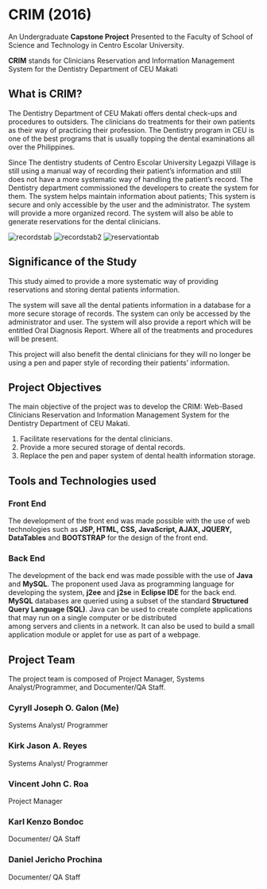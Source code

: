 # CRIM (2016)
An Undergraduate **Capstone Project** Presented to the Faculty of School of Science and Technology in Centro Escolar University.

**CRIM** stands for Clinicians Reservation and Information Management System for the Dentistry Department of CEU Makati


## What is CRIM?
The Dentistry Department of CEU Makati offers dental check-ups and procedures to outsiders. The clinicians do treatments for their own patients as their way of practicing their profession. The Dentistry program in CEU is one of the best programs that is usually topping the dental examinations all over the Philippines.

Since The dentistry students of Centro Escolar University Legazpi Village is still using a manual way of recording their patient’s information and still does not have a more systematic way of handling the patient’s record. The Dentistry department commissioned the developers to create the system for them. The system helps maintain information about patients; This system is secure and only accessible by the user and the administrator. The system will provide a more organized record. The system will also be able to generate reservations for the dental clinicians.

![recordstab](https://user-images.githubusercontent.com/25477186/51364423-ee788780-1a90-11e9-9269-27a11964bfb6.PNG)
![recordstab2](https://user-images.githubusercontent.com/25477186/51364424-ee788780-1a90-11e9-929a-e4210cb3fac2.PNG)
![reservationtab](https://user-images.githubusercontent.com/25477186/51364426-ee788780-1a90-11e9-9e38-f75ad166d3cd.PNG)

## Significance of the Study
This study aimed to provide a more systematic way of providing reservations and storing dental patients information. 

The system will save all the dental patients information in a database for a more secure storage of records. The system can only be accessed by the administrator and user. The system will also provide a report which will be entitled Oral Diagnosis Report. Where all of the treatments and procedures will be present.

This project will also benefit the dental clinicians for they will no longer be using a pen and paper style of recording their patients’ information.

## Project Objectives
The main objective of the project was to develop the CRIM: Web-Based Clinicians Reservation and Information Management System for the Dentistry Department of CEU Makati.
1. Facilitate reservations for the dental clinicians.
2. Provide a more secured storage of dental records.
3. Replace the pen and paper system of dental health information storage.

## Tools and Technologies used

### Front End
The development of the front end was made possible with the use of web technologies such as **JSP, HTML, CSS, JavaScript, AJAX, JQUERY, DataTables** and **BOOTSTRAP** for the design of the front end.

### Back End
The development of the back end was made possible with the use of **Java** and **MySQL**. The proponent used Java as programming language for developing the system, **j2ee** and **j2se** in **Eclipse IDE** for the back end. **MySQL** databases are queried using a subset of the standard **Structured Query Language (SQL)**. Java can be used to create complete applications that may run on a single computer or be distributed among servers and clients in a network. It can also be used to build a small application module or applet for use as part of a webpage. 

## Project Team
The project team is composed of Project Manager, Systems Analyst/Programmer, and Documenter/QA Staff.
### Cyryll Joseph O. Galon (Me)
Systems Analyst/ Programmer
### Kirk Jason A. Reyes
Systems Analyst/ Programmer
### Vincent John C. Roa
Project Manager
### Karl Kenzo Bondoc
Documenter/ QA Staff
### Daniel Jericho Prochina
Documenter/ QA Staff
